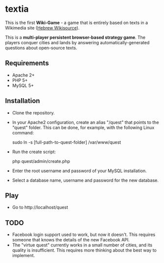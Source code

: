 # textia

This is the first **Wiki-Game** - a game that is entirely based on texts in a Wikimedia site ([Hebrew Wikisource](http://he.wikisource.org)).

This is a **multi-player persistent browser-based strategy game**. The players conquer cities and lands by answering automatically-generated questions about open-source texts.

## Requirements
* Apache 2+
* PHP 5+
* MySQL 5+

## Installation
* Clone the repository.
* In your Apache2 configuration, create an alias "/quest" that points to the "quest" folder. This can be done, for example, with the following Linux command:

	sudo ln -s [full-path-to-quest-folder] /var/www/quest

* Run the create script:

	php quest/admin/create.php
	
* Enter the root username and password of your MySQL installation.
* Select a database name, username and password for the new database.

## Play
* Go to http://localhost/quest

## TODO
* Facebook login support used to work, but now it doesn't. This requires someone that knows the details of the new Facebook API.
* The "virtue quest" currently works in a small number of cities, and its quality is insufficient. This requires more thinking about the best way to implement. 
